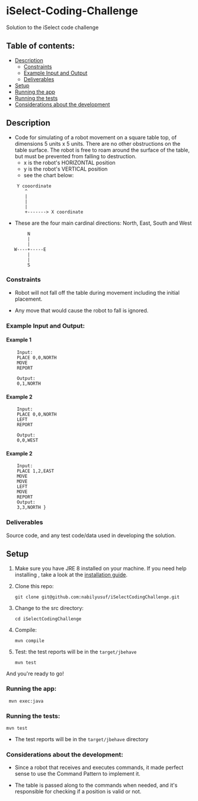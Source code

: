 # iSelect-Coding-Challenge
Solution to the iSelect code challenge

## Table of contents:

* [Description](./README.md#description)
  * [Constraints](./README.md#constraints)
  * [Example Input and Output](./README.md#example-input-and-output)
  * [Deliverables](./README.md#deliverables)
* [Setup](./README.md#setup)
* [Running the app](./README.md#running-the-app)
* [Running the tests](./README.md#running-the-tests)
* [Considerations about the development](./README.md#considerations-about-the-development)

## Description

* Code for simulating of a robot movement on a square table top, of dimensions 5 units x 5 units. There are no other obstructions on the table surface. The robot is free to roam around the surface of the table, but must be prevented from falling to destruction.
    * x is the robot's HORIZONTAL position
    * y is the robot's VERTICAL position
    * see the chart below:
``` 
    Y cooordinate
       ^
       |
       |
       |
       +-------> X coordinate
```
* These are the four main cardinal directions: North, East, South and West
``` 
        N
        |
        |
   W----+-----E
        |
        |
        S
```


### Constraints

* Robot will not fall off the table during movement including the initial placement.
  
* Any move that would cause the robot to fall is ignored.

### Example Input and Output:

#### Example 1
        Input:
        PLACE 0,0,NORTH 
        MOVE
        REPORT
        
        Output: 
        0,1,NORTH 

#### Example 2
        Input:
        PLACE 0,0,NORTH 
        LEFT
        REPORT
        
        Output: 
        0,0,WEST
#### Example 2
        Input:
        PLACE 1,2,EAST 
        MOVE
        MOVE
        LEFT
        MOVE
        REPORT
        Output: 
        3,3,NORTH }

### Deliverables

Source code, and any test code/data used in developing the solution.

## Setup

1. Make sure you have JRE 8 installed on your machine. If you need help installing , take a look at the [installation guide](https://docs.oracle.com/javase/8/docs/technotes/guides/install/install_overview.html).

2. Clone this repo:

    ```git clone git@github.com:nabilyusuf/iSelectCodingChallenge.git```

3. Change to the src directory:

    ```cd iSelectCodingChallenge```

4. Compile:

    ```mvn compile```

4. Test: the test reports will be in the ```target/jbehave```

    ```mvn test```        

And you're ready to go!

### Running the app:
     mvn exec:java    

### Running the tests:
 ```mvn test```
 
* The test reports will be in the ```target/jbehave``` directory

### Considerations about the development:

* Since a robot that receives and executes commands, it made perfect sense to use the Command Pattern to implement it.
  
* The table is passed along to the commands when needed, and it's responsible for checking if a position is valid or not.